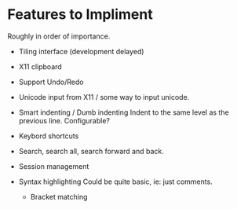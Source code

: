 # Features to Impliment

Roughly in order of importance.

* Tiling interface (development delayed)

* X11 clipboard

* Support Undo/Redo

* Unicode input from X11 / some way to input unicode.

* Smart indenting / Dumb indenting
	Indent to the same level as the previous line.
	Configurable?

* Keybord shortcuts

* Search, search all, search forward and back.

* Session management

* Syntax highlighting
	Could be quite basic, ie: just comments.

	* Bracket matching